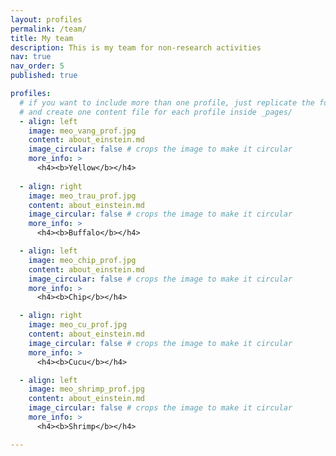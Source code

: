 ```yaml
---
layout: profiles
permalink: /team/
title: My team
description: This is my team for non-research activities
nav: true
nav_order: 5
published: true

profiles:
  # if you want to include more than one profile, just replicate the following block
  # and create one content file for each profile inside _pages/
  - align: left
    image: meo_vang_prof.jpg
    content: about_einstein.md
    image_circular: false # crops the image to make it circular
    more_info: >
      <h4><b>Yellow</b></h4>
  
  - align: right
    image: meo_trau_prof.jpg
    content: about_einstein.md
    image_circular: false # crops the image to make it circular
    more_info: >
      <h4><b>Buffalo</b></h4>

  - align: left
    image: meo_chip_prof.jpg
    content: about_einstein.md
    image_circular: false # crops the image to make it circular
    more_info: >
      <h4><b>Chip</b></h4>

  - align: right
    image: meo_cu_prof.jpg
    content: about_einstein.md
    image_circular: false # crops the image to make it circular
    more_info: >
      <h4><b>Cucu</b></h4>

  - align: left
    image: meo_shrimp_prof.jpg
    content: about_einstein.md
    image_circular: false # crops the image to make it circular
    more_info: >
      <h4><b>Shrimp</b></h4>

---
```

